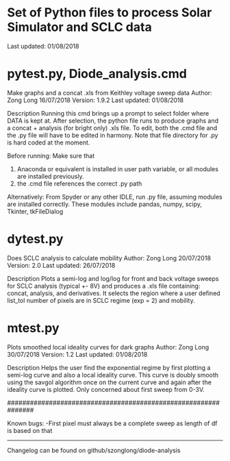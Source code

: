 # Set of Python files to process Solar Simulator and SCLC data
Last updated: 01/08/2018



pytest.py, Diode_analysis.cmd
===============================================================
Make graphs and a concat .xls from Keithley voltage sweep data
Author: Zong Long 16/07/2018
Version: 1.9.2
Last updated: 01/08/2018

Description
Running this cmd brings up a prompt to select folder where DATA is kept at. After selection, the python file runs to produce graphs and a concat + analysis (for bright only) .xls file. To edit, both the .cmd file and the .py file will have to be edited in harmony. Note that file directory for .py is hard coded at the moment.

Before running: Make sure that 
1) Anaconda or equivalent is installed in user path variable, or all modules are installed previously.
2) the .cmd file references the correct .py path

Alternatively:
From Spyder or any other IDLE, run .py file, assuming modules are installed correctly. These modules include pandas, numpy, scipy, Tkinter, tkFileDialog



dytest.py
===============================================================
Does SCLC analysis to calculate mobility
Author: Zong Long 20/07/2018
Version: 2.0
Last updated: 26/07/2018

Description
Plots a semi-log and log/log for front and back voltage sweeps for SCLC analysis (typical +- 8V) and produces a .xls file containing: concat, analysis, and derivatives. It selects the region where a user defined list_tol number of pixels are in SCLC regime (exp = 2) and mobility.



mtest.py
===============================================================
Plots smoothed local ideality curves for dark graphs
Author: Zong Long 30/07/2018
Version: 1.2
Last updated: 01/08/2018

Description
Helps the user find the exponential regime by first plotting a semi-log curve and also a local ideality curve. This curve is doubly smooth using the savgol algorithm once on the current curve and again after the ideality curve is plotted. Only concerned about first sweep from 0-3V.






###############################################################

Known bugs:
-First pixel must always be a complete sweep as length of df is based on that


---------------------
Changelog can be found on github/szonglong/diode-analysis




